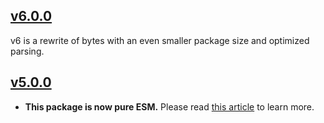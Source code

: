 ## [v6.0.0](https://github.com/boywithkeyboard/bytes/releases/tag/v6.0.0)

v6 is a rewrite of bytes with an even smaller package size and optimized parsing.

## [v5.0.0](https://github.com/boywithkeyboard/bytes/releases/tag/v5.0.0)

- **This package is now pure ESM.** Please read [this article](https://gist.github.com/sindresorhus/a39789f98801d908bbc7ff3ecc99d99c) to learn more.
